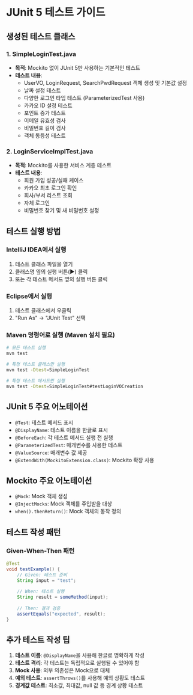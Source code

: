 # JUnit 5 테스트 가이드

## 생성된 테스트 클래스

### 1. SimpleLoginTest.java
- **목적**: Mockito 없이 JUnit 5만 사용하는 기본적인 테스트
- **테스트 내용**:
  - UserVO, LoginRequest, SearchPwdRequest 객체 생성 및 기본값 설정
  - 날짜 설정 테스트
  - 다양한 로그인 타입 테스트 (ParameterizedTest 사용)
  - 카카오 ID 설정 테스트
  - 포인트 증가 테스트
  - 이메일 유효성 검사
  - 비밀번호 길이 검사
  - 객체 동등성 테스트

### 2. LoginServiceImplTest.java
- **목적**: Mockito를 사용한 서비스 계층 테스트
- **테스트 내용**:
  - 회원 가입 성공/실패 케이스
  - 카카오 최초 로그인 확인
  - 회사/부서 리스트 조회
  - 자체 로그인
  - 비밀번호 찾기 및 새 비밀번호 설정

## 테스트 실행 방법

### IntelliJ IDEA에서 실행
1. 테스트 클래스 파일을 열기
2. 클래스명 옆의 실행 버튼(▶) 클릭
3. 또는 각 테스트 메서드 옆의 실행 버튼 클릭

### Eclipse에서 실행
1. 테스트 클래스에서 우클릭
2. "Run As" → "JUnit Test" 선택

### Maven 명령어로 실행 (Maven 설치 필요)
```bash
# 모든 테스트 실행
mvn test

# 특정 테스트 클래스만 실행
mvn test -Dtest=SimpleLoginTest

# 특정 테스트 메서드만 실행
mvn test -Dtest=SimpleLoginTest#testLoginVOCreation
```

## JUnit 5 주요 어노테이션

- `@Test`: 테스트 메서드 표시
- `@DisplayName`: 테스트 이름을 한글로 표시
- `@BeforeEach`: 각 테스트 메서드 실행 전 실행
- `@ParameterizedTest`: 매개변수를 사용한 테스트
- `@ValueSource`: 매개변수 값 제공
- `@ExtendWith(MockitoExtension.class)`: Mockito 확장 사용

## Mockito 주요 어노테이션

- `@Mock`: Mock 객체 생성
- `@InjectMocks`: Mock 객체를 주입받을 대상
- `when().thenReturn()`: Mock 객체의 동작 정의

## 테스트 작성 패턴

### Given-When-Then 패턴
```java
@Test
void testExample() {
    // Given: 테스트 준비
    String input = "test";
    
    // When: 테스트 실행
    String result = someMethod(input);
    
    // Then: 결과 검증
    assertEquals("expected", result);
}
```

## 추가 테스트 작성 팁

1. **테스트 이름**: `@DisplayName`을 사용해 한글로 명확하게 작성
2. **테스트 격리**: 각 테스트는 독립적으로 실행될 수 있어야 함
3. **Mock 사용**: 외부 의존성은 Mock으로 대체
4. **예외 테스트**: `assertThrows()`를 사용해 예외 상황도 테스트
5. **경계값 테스트**: 최소값, 최대값, null 값 등 경계 상황 테스트 